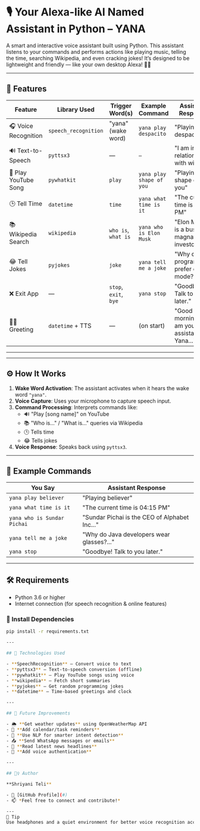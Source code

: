 # 🎙️ Your Alexa-like AI Named Assistant in Python – YANA

A smart and interactive voice assistant built using Python. This assistant listens to your commands and performs actions like playing music, telling the time, searching Wikipedia, and even cracking jokes! It’s designed to be lightweight and friendly — like your own desktop Alexa! 🧠✨

---

## 🚀 Features

| Feature             | Library Used         | Trigger Word(s)             | Example Command                     | Assistant Response                            |
|---------------------|----------------------|------------------------------|-------------------------------------|-----------------------------------------------|
| 🎧 Voice Recognition | `speech_recognition` | "yana" (wake word)           | `yana play despacito`              | "Playing despacito"                           |
| 🔊 Text-to-Speech    | `pyttsx3`            | —                            | `—`                                | "I am in a relationship with wifi"            |
| 🎵 Play YouTube Song | `pywhatkit`          | `play`                       | `yana play shape of you`           | "Playing shape of you"                        |
| 🕒 Tell Time         | `datetime`           | `time`                       | `yana what time is it`             | "The current time is 03:45 PM"                |
| 📚 Wikipedia Search  | `wikipedia`          | `who is`, `what is`          | `yana who is Elon Musk`            | "Elon Musk is a business magnate and investor." |
| 😂 Tell Jokes        | `pyjokes`            | `joke`                       | `yana tell me a joke`              | "Why do programmers prefer dark mode?..."     |
| ❌ Exit App          | —                    | `stop`, `exit`, `bye`        | `yana stop`                         | "Goodbye! Talk to you later."                 |
| 🙋‍♂️ Greeting         | `datetime` + TTS     | —                            | (on start)                         | "Good morning! I am your assistant Yana..."   |

---


---

## ⚙️ How It Works

1. **Wake Word Activation**: The assistant activates when it hears the wake word `"yana"`.
2. **Voice Capture**: Uses your microphone to capture speech input.
3. **Command Processing**: Interprets commands like:
   - 🔊 "Play [song name]" on YouTube
   - 📚 "Who is..." / "What is..." queries via Wikipedia
   - 🕒 Tells time
   - 😂 Tells jokes
4. **Voice Response**: Speaks back using `pyttsx3`.

---

## 💬 Example Commands

| You Say                          | Assistant Response                                |
|----------------------------------|---------------------------------------------------|
| `yana play believer`             | "Playing believer"                                |
| `yana what time is it`           | "The current time is 04:15 PM"                    |
| `yana who is Sundar Pichai`      | "Sundar Pichai is the CEO of Alphabet Inc..."     |
| `yana tell me a joke`            | "Why do Java developers wear glasses?..."         |
| `yana stop`                      | "Goodbye! Talk to you later."                     |

---

## 🛠️ Requirements

- Python 3.6 or higher
- Internet connection (for speech recognition & online features)

### 🔧 Install Dependencies

```bash
pip install -r requirements.txt

---

## 🧠 Technologies Used

- **SpeechRecognition** – Convert voice to text
- **pyttsx3** – Text-to-speech conversion (offline)
- **pywhatkit** – Play YouTube songs using voice
- **wikipedia** – Fetch short summaries
- **pyjokes** – Get random programming jokes
- **datetime** – Time-based greetings and clock

---

## 🔮 Future Improvements

- 🌦️ **Get weather updates** using OpenWeatherMap API
- 📅 **Add calendar/task reminders**
- 💬 **Use NLP for smarter intent detection**
- 📤 **Send WhatsApp messages or emails**
- 📰 **Read latest news headlines**
- 🔐 **Add voice authentication**

---

## 🙋‍♀️ Author

**Shriyani Teli**

- 🔗 [GitHub Profile](#)  
- 📫 *Feel free to connect and contribute!*

---
🧠 Tip
Use headphones and a quiet environment for better voice recognition accuracy.


